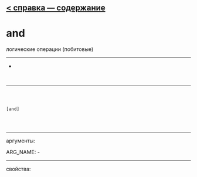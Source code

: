 [< справка — содержание](index.html)
---

# and


логические операции (побитовые)

---

-
<br>


---


```



[and]


            
```

---
аргументы:

ARG_NAME: -<br>

---
свойства:



